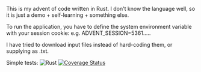 This is my advent of code written in Rust.
I don't know the language well, so it is just a demo + self-learning + something else.

To run the application, you have to define the system environment variable with your session cookie:
e.g. ADVENT_SESSION=5361.....

I have tried to download input files instead of hard-coding them, or supplying as .txt.

Simple tests:
![Rust](https://github.com/Vest/adventofcode/workflows/Rust/badge.svg?branch=master)
[![Coverage Status](https://coveralls.io/repos/github/Vest/aoc-rust/badge.svg?branch=master&kill_cache=1)](https://coveralls.io/github/Vest/aoc-rust?branch=master)
